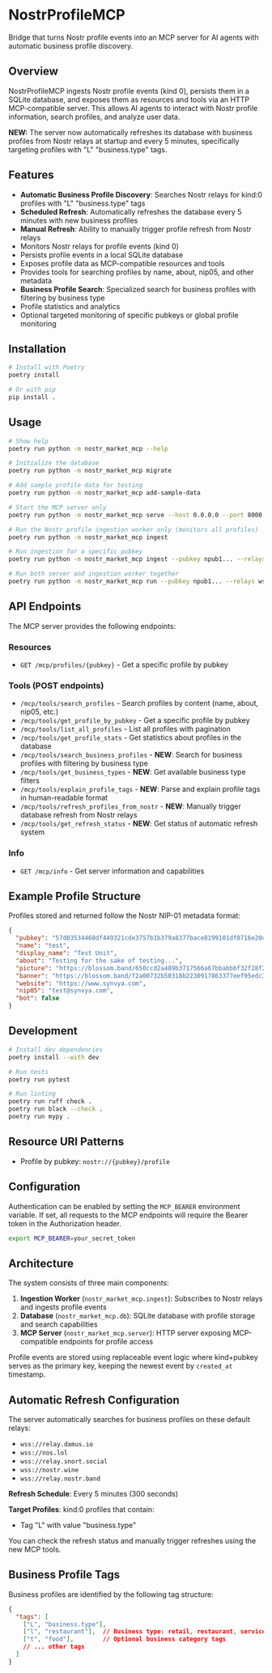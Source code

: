# NostrProfileMCP

Bridge that turns Nostr profile events into an MCP server for AI agents with automatic business profile discovery.

## Overview

NostrProfileMCP ingests Nostr profile events (kind 0), persists them in a SQLite database, and exposes them as resources and tools via an HTTP MCP-compatible server. This allows AI agents to interact with Nostr profile information, search profiles, and analyze user data.

**NEW:** The server now automatically refreshes its database with business profiles from Nostr relays at startup and every 5 minutes, specifically targeting profiles with "L" "business.type" tags.

## Features

- **Automatic Business Profile Discovery**: Searches Nostr relays for kind:0 profiles with "L" "business.type" tags
- **Scheduled Refresh**: Automatically refreshes the database every 5 minutes with new business profiles
- **Manual Refresh**: Ability to manually trigger profile refresh from Nostr relays
- Monitors Nostr relays for profile events (kind 0)
- Persists profile events in a local SQLite database
- Exposes profile data as MCP-compatible resources and tools
- Provides tools for searching profiles by name, about, nip05, and other metadata
- **Business Profile Search**: Specialized search for business profiles with filtering by business type
- Profile statistics and analytics
- Optional targeted monitoring of specific pubkeys or global profile monitoring

## Installation

```bash
# Install with Poetry
poetry install

# Or with pip
pip install .
```

## Usage

```bash
# Show help
poetry run python -m nostr_market_mcp --help

# Initialize the database
poetry run python -m nostr_market_mcp migrate

# Add sample profile data for testing
poetry run python -m nostr_market_mcp add-sample-data

# Start the MCP server only
poetry run python -m nostr_market_mcp serve --host 0.0.0.0 --port 8000

# Run the Nostr profile ingestion worker only (monitors all profiles)
poetry run python -m nostr_market_mcp ingest

# Run ingestion for a specific pubkey
poetry run python -m nostr_market_mcp ingest --pubkey npub1... --relays wss://relay1.com,wss://relay2.com

# Run both server and ingestion worker together
poetry run python -m nostr_market_mcp run --pubkey npub1... --relays wss://relay1.com,wss://relay2.com
```

## API Endpoints

The MCP server provides the following endpoints:

### Resources

- `GET /mcp/profiles/{pubkey}` - Get a specific profile by pubkey

### Tools (POST endpoints)

- `/mcp/tools/search_profiles` - Search profiles by content (name, about, nip05, etc.)
- `/mcp/tools/get_profile_by_pubkey` - Get a specific profile by pubkey
- `/mcp/tools/list_all_profiles` - List all profiles with pagination
- `/mcp/tools/get_profile_stats` - Get statistics about profiles in the database
- `/mcp/tools/search_business_profiles` - **NEW**: Search for business profiles with filtering by business type
- `/mcp/tools/get_business_types` - **NEW**: Get available business type filters
- `/mcp/tools/explain_profile_tags` - **NEW**: Parse and explain profile tags in human-readable format
- `/mcp/tools/refresh_profiles_from_nostr` - **NEW**: Manually trigger database refresh from Nostr relays
- `/mcp/tools/get_refresh_status` - **NEW**: Get status of automatic refresh system

### Info

- `GET /mcp/info` - Get server information and capabilities

## Example Profile Structure

Profiles stored and returned follow the Nostr NIP-01 metadata format:

```json
{
  "pubkey": "57d03534460df449321cde3757b1b379a8377bace8199101df0716e20dbb7991",
  "name": "test",
  "display_name": "Test Unit", 
  "about": "Testing for the sake of testing...",
  "picture": "https://blossom.band/650ccd2a489b3717566a67bbabbbf32f28f2b458d39a3f155d998a00f2aab8a8",
  "banner": "https://blossom.band/f2a00732b50318b2230917863377eef95edc32a7d93d4165054a466ca46535f9",
  "website": "https://www.synvya.com",
  "nip05": "test@synvya.com",
  "bot": false
}
```

## Development

```bash
# Install dev dependencies
poetry install --with dev

# Run tests
poetry run pytest

# Run linting
poetry run ruff check .
poetry run black --check .
poetry run mypy .
```

## Resource URI Patterns

- Profile by pubkey: `nostr://{pubkey}/profile`

## Configuration

Authentication can be enabled by setting the `MCP_BEARER` environment variable. If set, all requests to the MCP endpoints will require the Bearer token in the Authorization header.

```bash
export MCP_BEARER=your_secret_token
```

## Architecture

The system consists of three main components:

1. **Ingestion Worker** (`nostr_market_mcp.ingest`): Subscribes to Nostr relays and ingests profile events
2. **Database** (`nostr_market_mcp.db`): SQLite database with profile storage and search capabilities  
3. **MCP Server** (`nostr_market_mcp.server`): HTTP server exposing MCP-compatible endpoints for profile access

Profile events are stored using replaceable event logic where kind+pubkey serves as the primary key, keeping the newest event by `created_at` timestamp.

## Automatic Refresh Configuration

The server automatically searches for business profiles on these default relays:
- `wss://relay.damus.io`
- `wss://nos.lol`
- `wss://relay.snort.social`
- `wss://nostr.wine`
- `wss://relay.nostr.band`

**Refresh Schedule**: Every 5 minutes (300 seconds)

**Target Profiles**: kind:0 profiles that contain:
- Tag "L" with value "business.type"

You can check the refresh status and manually trigger refreshes using the new MCP tools.

## Business Profile Tags

Business profiles are identified by the following tag structure:
```json
{
  "tags": [
    ["L", "business.type"],
    ["l", "restaurant"],  // Business type: retail, restaurant, services, business, entertainment, other
    ["t", "food"],        // Optional business category tags
    // ... other tags
  ]
}
```
